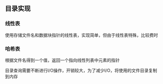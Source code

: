 ## 目录实现

### 线性表

使用存储文件名和数据块指针的线性表，实现简单，但由于线性表特殊，比较费时

### 哈希表

根据文件名得到一个值，返回一个指向线性列表中元素的指针

目录查询需要不断进行I/O操作，开销较大，为了减少I/O，将使用的文件目录复制到内存





